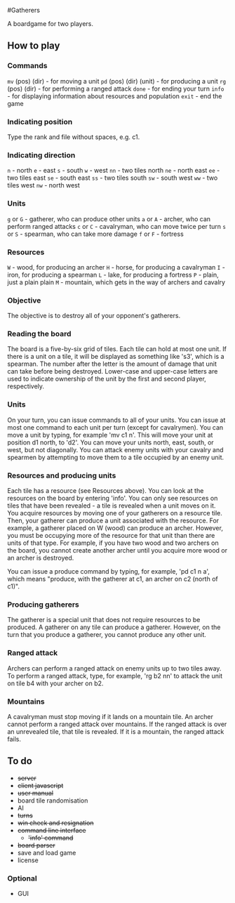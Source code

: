 #Gatherers

A boardgame for two players.

## How to play

### Commands
`mv` (pos) (dir) - for moving a unit
`pd` (pos) (dir) (unit) - for producing a unit
`rg` (pos) (dir) - for performing a ranged attack
`done` - for ending your turn
`info` - for displaying information about resources and population
`exit` - end the game

### Indicating position
Type the rank and file without spaces, e.g. c1.

### Indicating direction
`n` - north
`e` - east
`s` - south
`w` - west
`nn` - two tiles north
`ne` - north east
`ee` - two tiles east
`se` - south east
`ss` - two tiles south
`sw` - south west
`ww` - two tiles west
`nw` - north west

### Units
`g` or `G` - gatherer, who can produce other units
`a` or `A` - archer, who can perform ranged attacks
`c` or `C` - cavalryman, who can move twice per turn
`s` or `S` - spearman, who can take more damage
`f` or `F` - fortress

### Resources
`W` - wood, for producing an archer
`H` - horse, for producing a cavalryman
`I` - iron, for producing a spearman
`L` - lake, for producing a fortress
`P` - plain, just a plain plain
`M` - mountain, which gets in the way of archers and cavalry

### Objective
The objective is to destroy all of your opponent's gatherers.

### Reading the board
The board is a five-by-six grid of tiles. Each tile can hold at most one unit. If there is a unit on a tile, it will be displayed as something like 's3', which is a spearman. The number after the letter is the amount of damage that unit can take before being destroyed. Lower-case and upper-case letters are used to indicate ownership of the unit by the first and second player, respectively.

### Units
On your turn, you can issue commands to all of your units. You can issue at most one command to each unit per turn (except for cavalrymen). You can move a unit by typing, for example 'mv c1 n'. This will move your unit at position d1 north, to 'd2'. You can move your units north, east, south, or west, but not diagonally. You can attack enemy units with your cavalry and spearmen by attempting to move them to a tile occupied by an enemy unit.

### Resources and producing units
Each tile has a resource (see Resources above). You can look at the resources on the board by entering 'info'. You can only see resources on tiles that have been revealed - a tile is revealed when a unit moves on it. You acquire resources by moving one of your gatherers on a resource tile. Then, your gatherer can produce a unit associated with the resource. For example, a gatherer placed on W (wood) can produce an archer. However, you must be occupying more of the resource for that unit than there are units of that type. For example, if you have two wood and two archers on the board, you cannot create another archer until you acquire more wood or an archer is destroyed. 

You can issue a produce command by typing, for example, 'pd c1 n a', which means "produce, with the gatherer at c1, an archer on c2 (north of c1)".

### Producing gatherers
The gatherer is a special unit that does not require resources to be produced. A gatherer on any tile can produce a gatherer. However, on the turn that you produce a gatherer, you cannot produce any other unit.

### Ranged attack
Archers can perform a ranged attack on enemy units up to two tiles away. To perform a ranged attack, type, for example, 'rg b2 nn' to attack the unit on tile b4 with your archer on b2. 

### Mountains
A cavalryman must stop moving if it lands on a mountain tile. An archer cannot perform a ranged attack over mountains. If the ranged attack is over an unrevealed tile, that tile is revealed. If it is a mountain, the ranged attack fails.

## To do
* <del>server</del>
* <del>client javascript</del>
* <del>user manual</del>
* board tile randomisation
* AI
* <del>turns</del>
* <del>win check and resignation</del>
* <del>command line interface</del>
	* <del>'info' command</del>
* <del>board parser</del>
* save and load game
* license

### Optional
* GUI
